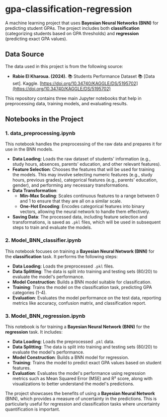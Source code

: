 # gpa-classification-regression

A machine learning project that uses **Bayesian Neural Networks (BNN)** for predicting student GPAs. The project includes both **classification** (categorizing students based on GPA thresholds) and **regression** (predicting exact GPA values). 

## Data Source

The data used in this project is from the following source:

- **Rabie El Kharoua. (2024).** 📚 Students Performance Dataset 📚 [Data set]. Kaggle. [https://doi.org/10.34740/KAGGLE/DS/5195702](https://doi.org/10.34740/KAGGLE/DS/5195702)


This repository contains three main Jupyter notebooks that help in preprocessing data, training models, and evaluating results.

## Notebooks in the Project

### 1. **data_preprocessing.ipynb**
   This notebook handles the preprocessing of the raw data and prepares it for use in the BNN models.
   - **Data Loading**: Loads the raw dataset of students' information (e.g., study hours, absences, parents' education, and other relevant features).
   - **Feature Selection**: Chooses the features that will be used for training the models. This may involve selecting numeric features (e.g., study hours, previous grades), categorical features (e.g., parents' education, gender), and performing any necessary transformations.
   - **Data Transformation**: 
     - **Min-Max Scaling**: Scales continuous features to a range between 0 and 1 to ensure that they are all on a similar scale.
     - **One-Hot Encoding**: Encodes categorical features into binary vectors, allowing the neural network to handle them effectively.
   - **Saving Data**: The processed data, including feature selection and transformations, is saved as `.pkl` files, which will be used in subsequent steps to train and evaluate the models.

### 2. **Model_BNN_classifier.ipynb**
   This notebook focuses on training a **Bayesian Neural Network (BNN)** for the **classification** task. It performs the following steps:
   - **Data Loading**: Loads the preprocessed `.pkl` files.
   - **Data Splitting**: The data is split into training and testing sets (80/20) to evaluate the model's performance. 
   - **Model Construction**: Builds a BNN model suitable for classification.
   - **Training**: Trains the model on the classification task, predicting GPA categories (1-4).
   - **Evaluation**: Evaluates the model performance on the test data, reporting metrics like accuracy, confusion matrix, and classification report.

### 3. **Model_BNN_regression.ipynb**
   This notebook is for training a **Bayesian Neural Network (BNN)** for the **regression** task. It includes:
   - **Data Loading**: Loads the preprocessed `.pkl` data.
   - **Data Splitting**: The data is split into training and testing sets (80/20) to evaluate the model's performance. 
   - **Model Construction**: Builds a BNN model for regression.
   - **Training**: Trains the model to predict exact GPA values based on student features.
   - **Evaluation**: Evaluates the model's performance using regression metrics such as Mean Squared Error (MSE) and R² score, along with visualizations to better understand the model's predictions.

The project showcases the benefits of using a **Bayesian Neural Network** (BNN), which provides a measure of uncertainty in the predictions. This is particularly useful for regression and classification tasks where uncertainty quantification is important.


